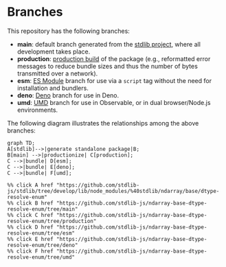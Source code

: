 <!--

@license Apache-2.0

Copyright (c) 2022 The Stdlib Authors.

Licensed under the Apache License, Version 2.0 (the "License");
you may not use this file except in compliance with the License.
You may obtain a copy of the License at

    http://www.apache.org/licenses/LICENSE-2.0

Unless required by applicable law or agreed to in writing, software
distributed under the License is distributed on an "AS IS" BASIS,
WITHOUT WARRANTIES OR CONDITIONS OF ANY KIND, either express or implied.
See the License for the specific language governing permissions and
limitations under the License.

-->

# Branches

This repository has the following branches:

-   **main**: default branch generated from the [stdlib project][stdlib-url], where all development takes place.
-   **production**: [production build][production-url] of the package (e.g., reformatted error messages to reduce bundle sizes and thus the number of bytes transmitted over a network).
-   **esm**: [ES Module][esm-url] branch for use via a `script` tag without the need for installation and bundlers.
-   **deno**: [Deno][deno-url] branch for use in Deno.
-   **umd**: [UMD][umd-url] branch for use in Observable, or in dual browser/Node.js environments.

The following diagram illustrates the relationships among the above branches:

```mermaid
graph TD;
A[stdlib]-->|generate standalone package|B;
B[main] -->|productionize| C[production];
C -->|bundle| D[esm];
C -->|bundle| E[deno];
C -->|bundle| F[umd];

%% click A href "https://github.com/stdlib-js/stdlib/tree/develop/lib/node_modules/%40stdlib/ndarray/base/dtype-resolve-enum"
%% click B href "https://github.com/stdlib-js/ndarray-base-dtype-resolve-enum/tree/main"
%% click C href "https://github.com/stdlib-js/ndarray-base-dtype-resolve-enum/tree/production"
%% click D href "https://github.com/stdlib-js/ndarray-base-dtype-resolve-enum/tree/esm"
%% click E href "https://github.com/stdlib-js/ndarray-base-dtype-resolve-enum/tree/deno"
%% click F href "https://github.com/stdlib-js/ndarray-base-dtype-resolve-enum/tree/umd"
```

[stdlib-url]: https://github.com/stdlib-js/stdlib/tree/develop/lib/node_modules/%40stdlib/ndarray/base/dtype-resolve-enum
[production-url]: https://github.com/stdlib-js/ndarray-base-dtype-resolve-enum/tree/production
[deno-url]: https://github.com/stdlib-js/ndarray-base-dtype-resolve-enum/tree/deno
[umd-url]: https://github.com/stdlib-js/ndarray-base-dtype-resolve-enum/tree/umd
[esm-url]: https://github.com/stdlib-js/ndarray-base-dtype-resolve-enum/tree/esm